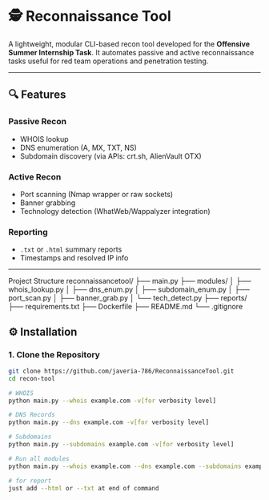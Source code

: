 # 🕵️ Reconnaissance Tool

A lightweight, modular CLI-based recon tool developed for the **Offensive Summer Internship Task**. It automates passive and active reconnaissance tasks useful for red team operations and penetration testing.

---

## 🔍 Features

### Passive Recon
- WHOIS lookup
- DNS enumeration (A, MX, TXT, NS)
- Subdomain discovery (via APIs: crt.sh, AlienVault OTX)

### Active Recon
- Port scanning (Nmap wrapper or raw sockets)
- Banner grabbing
- Technology detection (WhatWeb/Wappalyzer integration)

### Reporting
- `.txt` or `.html` summary reports
- Timestamps and resolved IP info

---
Project Structure 
reconnaissancetool/
├── main.py
├── modules/
│   ├── whois_lookup.py
│   ├── dns_enum.py
│   ├── subdomain_enum.py
│   ├── port_scan.py
│   ├── banner_grab.py
│   └── tech_detect.py
├── reports/
├── requirements.txt
├── Dockerfile
├── README.md
└── .gitignore


## ⚙️ Installation

### 1. Clone the Repository

```bash
git clone https://github.com/javeria-786/ReconnaissanceTool.git
cd recon-tool

# WHOIS
python main.py --whois example.com -v[for verbosity level]

# DNS Records
python main.py --dns example.com -v[for verbosity level]

# Subdomains
python main.py --subdomains example.com -v[for verbosity level]

# Run all modules
python main.py --whois example.com --dns example.com --subdomains example.com -v[for verbosity level]

# for report 
just add --html or --txt at end of command 
